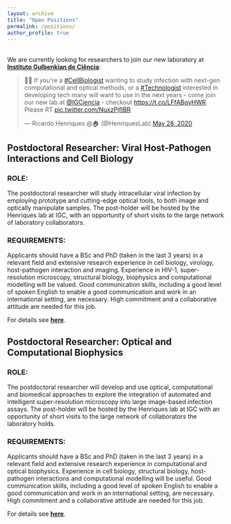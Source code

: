 ```yaml
---
layout: archive
title: "Open Positions"
permalink: /positions/
author_profile: true
---
```


<br>
We are currently looking for researchers to join our new laboratory at <b><u><a href="https://gulbenkian.pt/ciencia/">Instituto Gulbenkian de Ciência</a></u></b>:

<blockquote class="twitter-tweet"><p lang="en" dir="ltr">🚨🤩 If you&#39;re a <a href="https://twitter.com/hashtag/CellBiologist?src=hash&amp;ref_src=twsrc%5Etfw">#CellBiologist</a> wanting to study infection with next-gen computational and optical methods, or a <a href="https://twitter.com/hashtag/Technologist?src=hash&amp;ref_src=twsrc%5Etfw">#Technologist</a> interested in developing tech many will want to use in the next years - come join our new lab at <a href="https://twitter.com/IGCiencia?ref_src=twsrc%5Etfw">@IGCiencia</a> - checkout <a href="https://t.co/LFfABqyHWR">https://t.co/LFfABqyHWR</a>. Please RT <a href="https://t.co/NuxzPjfIBR">pic.twitter.com/NuxzPjfIBR</a></p>&mdash; Ricardo Henriques @🏠 (@HenriquesLab) <a href="https://twitter.com/HenriquesLab/status/1266011795770298368?ref_src=twsrc%5Etfw">May 28, 2020</a></blockquote> <script async src="https://platform.twitter.com/widgets.js" charset="utf-8"></script>

<h2>Postdoctoral Researcher: Viral Host-Pathogen Interactions and Cell Biology</h2>

<h3>ROLE:</h3>
The postdoctoral researcher will study intracellular viral infection by employing prototype and cutting-edge optical tools, to both image and optically manipulate samples. The post-holder will be hosted by the Henriques lab at IGC, with an opportunity of short visits to the large network of laboratory collaborators.  

<h3>REQUIREMENTS:</h3>
Applicants should have a BSc and PhD (taken in the last 3 years) in a relevant field and extensive research experience in cell biology, virology, host-pathogen interaction and imaging. Experience in HIV-1, super-resolution microscopy, structural biology, biophysics and computational modelling will be valued. Good communication skills, including a good level of spoken English to enable a good communication and work in an international setting, are necessary. High commitment and a collaborative attitude are needed for this job.

For details see <b><u><a href="https://henriqueslab.github.io/files/RHenriques_Postdoc_Position_Announcement_-_Cell_Biologist_2605.pdf">here</a></u></b>.


<h2>Postdoctoral Researcher: Optical and Computational Biophysics</h2>

<h3>ROLE:</h3>
The postdoctoral researcher will develop and use optical, computational and biomedical approaches to explore the integration of automated and intelligent super-resolution
microscopy into large image-based infection assays. The post-holder will be hosted by the Henriques lab at IGC with an opportunity of short visits to the large network of collaborators the laboratory holds.

<h3>REQUIREMENTS:</h3>
Applicants should have a BSc and PhD (taken in the last 3 years) in a relevant field and extensive research experience in computational and optical biophysics. Experience in cell biology, structural biology, host-pathogen interactions and
computational modelling will be useful. Good communication skills, including a good level of spoken English to enable a good communication and work in an international setting, are necessary. High commitment and a collaborative attitude are needed for this job.

For details see <b><u><a href="https://henriqueslab.github.io/files/RHenriques_Postdoc_Position_Announcement_-_Optical_and_Computational_Biophysics_2605.pdf">here</a></u></b>.
